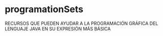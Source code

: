 # programationSets
RECURSOS QUE PUEDEN AYUDAR A LA PROGRAMACIÓN GRÁFICA DEL LENGUAJE JAVA EN SU EXPRESIÓN MÁS BÁSICA
